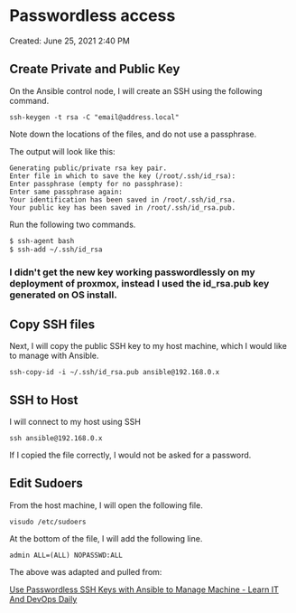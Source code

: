 # Passwordless access

Created: June 25, 2021 2:40 PM

## Create Private and Public Key

On the Ansible control node, I will create an SSH using the following command.

```
ssh-keygen -t rsa -C "email@address.local"
```

Note down the locations of the files, and do not use a passphrase.

The output will look like this:

```
Generating public/private rsa key pair.
Enter file in which to save the key (/root/.ssh/id_rsa):
Enter passphrase (empty for no passphrase):
Enter same passphrase again:
Your identification has been saved in /root/.ssh/id_rsa.
Your public key has been saved in /root/.ssh/id_rsa.pub.
```

Run the following two commands.

```bash
$ ssh-agent bash
$ ssh-add ~/.ssh/id_rsa
```

### I didn't get the new key working passwordlessly on my deployment of proxmox, instead I used the id_rsa.pub key generated on OS install.

## Copy SSH files

Next, I will copy the public SSH key to my host machine, which I would like to manage with Ansible.

```
ssh-copy-id -i ~/.ssh/id_rsa.pub ansible@192.168.0.x
```

## SSH to Host

I will connect to my host using SSH

```
ssh ansible@192.168.0.x
```

If I copied the file correctly, I would not be asked for a password.

## Edit Sudoers

From the host machine, I will open the following file.

```
visudo /etc/sudoers
```

At the bottom of the file, I will add the following line.

```
admin ALL=(ALL) NOPASSWD:ALL
```

The above was adapted and pulled from: 

[Use Passwordless SSH Keys with Ansible to Manage Machine - Learn IT And DevOps Daily](http://www.ntweekly.com/2020/06/14/use-passwordless-ssh-keys-with-ansible-to-manage-machine/)
